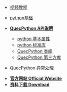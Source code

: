 <!-- docs/_sidebar.md -->

<!-- * [**手把手教程**](/zh-cn/sbs/) -->
<!-- * [**视频教程**](https://space.bilibili.com/491326023/channel/detail?cid=150963) -->
* [视频教程](https://space.bilibili.com/491326023/channel/detail?cid=150963)
* [python基础](/zh-cn/python/)
* [**QuecPython API说明**](/zh-cn/api/)
	
	* [python 基本属性](/zh-cn/api/pythonBasic.md)
	* [python 标准库](/zh-cn/api/pythonStdlib.md)
	* [QuecPython 类库](/zh-cn/api/QuecPythonClasslib.md)
	* [QuecPython 第三方库](/zh-cn/api/QuecPythonThirdlib.md)
* [QuecPython 异常处理](/zh-cn/faq/)
<!-- * [**资料下载**](//qpy.quectel.com/down.html) -->

<!-- * [**Wiki 首页 Home**](/) -->
* [**官方网站 Official Website**](//python.quectel.com)
* [**资料下载 Download**](//python.quectel.com/download)

